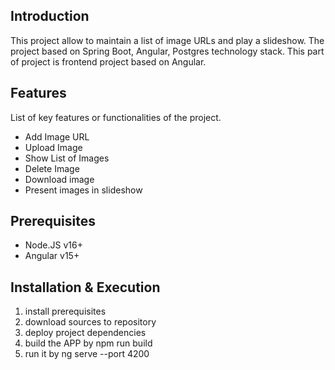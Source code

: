 ## Introduction

This project allow to maintain a list of image URLs and play a slideshow.
The project based on Spring Boot, Angular, Postgres technology stack.
This part of project is frontend project based on Angular.

## Features

List of key features or functionalities of the project.

- Add Image URL
- Upload Image
- Show List of Images
- Delete Image
- Download image
- Present images in slideshow

## Prerequisites

- Node.JS v16+
- Angular v15+

## Installation & Execution

1. install prerequisites
2. download sources to repository
3. deploy project dependencies
4. build the APP by npm run build
4. run it by ng serve --port 4200